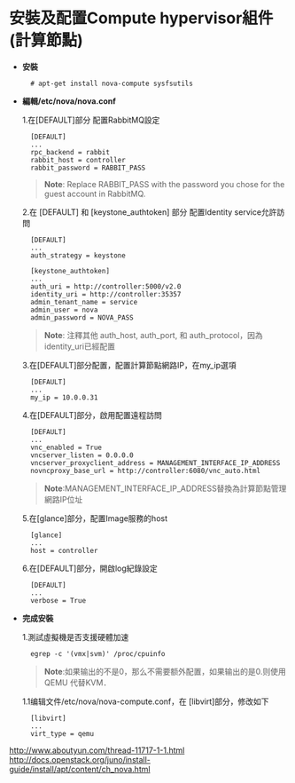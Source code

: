 # 安裝及配置Compute hypervisor組件(計算節點)

- **安裝**

        # apt-get install nova-compute sysfsutils
        
- **編輯/etc/nova/nova.conf**

    1.在[DEFAULT]部分 配置RabbitMQ設定
  
        [DEFAULT]
        ...
        rpc_backend = rabbit
        rabbit_host = controller
        rabbit_password = RABBIT_PASS
      
     >**Note**: Replace RABBIT_PASS with the password you chose for the guest account in RabbitMQ.
    
    2.在 [DEFAULT] 和 [keystone_authtoken] 部分 配置Identity service允許訪問
  
        [DEFAULT]
        ...
        auth_strategy = keystone
 
        [keystone_authtoken]
        ...
        auth_uri = http://controller:5000/v2.0
        identity_uri = http://controller:35357
        admin_tenant_name = service
        admin_user = nova
        admin_password = NOVA_PASS
      
     >**Note**: 注釋其他 auth_host, auth_port, 和 auth_protocol，因為identity_uri已經配置
    
    3.在[DEFAULT]部分配置，配置計算節點網路IP，在my_ip選項

        [DEFAULT]
        ...
        my_ip = 10.0.0.31
        
    4.在[DEFAULT]部分，啟用配置遠程訪問
    
        [DEFAULT]
        ...
        vnc_enabled = True
        vncserver_listen = 0.0.0.0
        vncserver_proxyclient_address = MANAGEMENT_INTERFACE_IP_ADDRESS
        novncproxy_base_url = http://controller:6080/vnc_auto.html
        
     >**Note**:MANAGEMENT_INTERFACE_IP_ADDRESS替換為計算節點管理網路IP位址
     
    5.在[glance]部分，配置Image服務的host
    
        [glance]
        ...
        host = controller

    6.在[DEFAULT]部分，開啟log紀錄設定
    
        [DEFAULT]
        ...
        verbose = True
        

- **完成安裝**

    1.測試虛擬機是否支援硬體加速
        
        egrep -c '(vmx|svm)' /proc/cpuinfo
        
     >**Note**:如果输出的不是0，那么不需要额外配置，如果输出的是0.则使用QEMU 代替KVM．
    
    1.1编辑文件/etc/nova/nova-compute.conf，在 [libvirt]部分，修改如下
    
        [libvirt]
        ...
        virt_type = qemu

http://www.aboutyun.com/thread-11717-1-1.html
http://docs.openstack.org/juno/install-guide/install/apt/content/ch_nova.html
